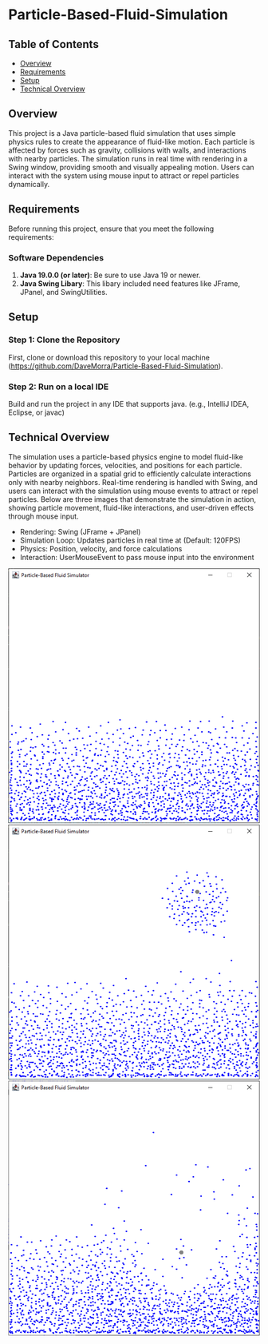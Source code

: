 # Particle-Based-Fluid-Simulation

## Table of Contents

- [Overview](#overview)
- [Requirements](#requirements)
- [Setup](#setup)
- [Technical Overview](#technical-overview)

## Overview

This project is a Java particle-based fluid simulation that uses simple physics rules to create the appearance of fluid-like motion. Each particle is affected by forces such as gravity, collisions with walls, and interactions with nearby particles. The simulation runs in real time with rendering in a Swing window, providing smooth and visually appealing motion. Users can interact with the system using mouse input to attract or repel particles dynamically.

## Requirements

Before running this project, ensure that you meet the following requirements:

### Software Dependencies
1. **Java 19.0.0 (or later)**: Be sure to use Java 19 or newer.
2. **Java Swing Libary**: This libary included need features like JFrame, JPanel, and SwingUtilities.

## Setup

### Step 1: Clone the Repository
First, clone or download this repository to your local machine (https://github.com/DaveMorra/Particle-Based-Fluid-Simulation).

### Step 2: Run on a local IDE
Build and run the project in any IDE that supports java. (e.g., IntelliJ IDEA, Eclipse, or javac)

## Technical Overview
The simulation uses a particle-based physics engine to model fluid-like behavior by updating forces, velocities, and positions for each particle. Particles are organized in a spatial grid to efficiently calculate interactions only with nearby neighbors. Real-time rendering is handled with Swing, and users can interact with the simulation using mouse events to attract or repel particles. Below are three images that demonstrate the simulation in action, showing particle movement, fluid-like interactions, and user-driven effects through mouse input.

 - Rendering: Swing (JFrame + JPanel)
 - Simulation Loop: Updates particles in real time at (Default: 120FPS)
 - Physics: Position, velocity, and force calculations
 - Interaction: UserMouseEvent to pass mouse input into the environment

![alt text](https://github.com/DaveMorra/Particle-Based-Fluid-Simulation/blob/main/img/image1.png)
![alt text](https://github.com/DaveMorra/Particle-Based-Fluid-Simulation/blob/main/img/image2.png)
![alt text](https://github.com/DaveMorra/Particle-Based-Fluid-Simulation/blob/main/img/image3.png)
